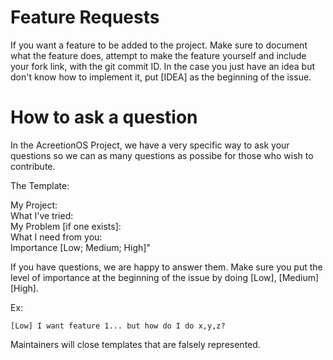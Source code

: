# Feature Requests

If you want a feature to be added to the project. Make sure to document what the feature does, attempt to make the feature yourself and include your fork link, with the git commit ID. In the case you just have an idea but don't know how to implement it, put [IDEA] as the beginning of the issue.

# How to ask a question

In the AcreetionOS Project, we have a very specific way to ask your questions so we can as many questions as possibe for those who wish to contribute.

The Template: 

My Project: \
What I've tried: \
My Problem [if one exists]: \
What I need from you: \
Importance [Low; Medium; High]"



If you have questions, we are happy to answer them. Make sure you put the level of importance at the beginning of the issue by doing [Low], [Medium] [High].

Ex:
~~~
[Low] I want feature 1... but how do I do x,y,z?
~~~
Maintainers will close templates that are falsely represented.

